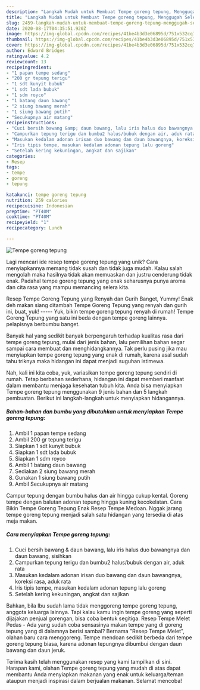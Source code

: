 ```yaml
---
description: "Langkah Mudah untuk Membuat Tempe goreng tepung, Menggugah Selera"
title: "Langkah Mudah untuk Membuat Tempe goreng tepung, Menggugah Selera"
slug: 2459-langkah-mudah-untuk-membuat-tempe-goreng-tepung-menggugah-selera
date: 2020-08-17T04:35:51.920Z
image: https://img-global.cpcdn.com/recipes/41be4b3d3e06895d/751x532cq70/tempe-goreng-tepung-foto-resep-utama.jpg
thumbnail: https://img-global.cpcdn.com/recipes/41be4b3d3e06895d/751x532cq70/tempe-goreng-tepung-foto-resep-utama.jpg
cover: https://img-global.cpcdn.com/recipes/41be4b3d3e06895d/751x532cq70/tempe-goreng-tepung-foto-resep-utama.jpg
author: Edward Bridges
ratingvalue: 4.2
reviewcount: 13
recipeingredient:
- "1 papan tempe sedang"
- "200 gr tepung terigu"
- "1 sdt kunyit bubuk"
- "1 sdt lada bubuk"
- "1 sdm royco"
- "1 batang daun bawang"
- "2 siung bawang merah"
- "1 siung bawang putih"
- "Secukupnya air matang"
recipeinstructions:
- "Cuci bersih bawang &amp; daun bawang, lalu iris halus duo bawangnya dan daun bawang, sisihkan"
- "Campurkan tepung terigu dan bumbu2 halus/bubuk dengan air, aduk rata"
- "Masukan kedalam adonan irisan duo bawang dan daun bawangnya, koreksi rasa, aduk rata"
- "Iris tipis tempe, masukan kedalam adonan tepung lalu goreng"
- "Setelah kering kekuningan, angkat dan sajikan"
categories:
- Resep
tags:
- tempe
- goreng
- tepung

katakunci: tempe goreng tepung 
nutrition: 259 calories
recipecuisine: Indonesian
preptime: "PT40M"
cooktime: "PT40M"
recipeyield: "1"
recipecategory: Lunch

---
```



![Tempe goreng tepung](https://img-global.cpcdn.com/recipes/41be4b3d3e06895d/751x532cq70/tempe-goreng-tepung-foto-resep-utama.jpg)

Lagi mencari ide resep tempe goreng tepung yang unik? Cara menyiapkannya memang tidak susah dan tidak juga mudah. Kalau salah mengolah maka hasilnya tidak akan memuaskan dan justru cenderung tidak enak. Padahal tempe goreng tepung yang enak seharusnya punya aroma dan cita rasa yang mampu memancing selera kita.

Resep Tempe Goreng Tepung yang Renyah dan Gurih Banget, Yummy! Enak deh makan siang ditambah Tempe Goreng Tepung yang renyah dan gurih ini, buat, yuk! ----- Yuk, bikin tempe goreng tepung renyah di rumah! Tempe Goreng Tepung yang satu ini beda dengan tempe goreng lainnya. pelapisnya berbumbu banget.

Banyak hal yang sedikit banyak berpengaruh terhadap kualitas rasa dari tempe goreng tepung, mulai dari jenis bahan, lalu pemilihan bahan segar sampai cara membuat dan menghidangkannya. Tak perlu pusing jika mau menyiapkan tempe goreng tepung yang enak di rumah, karena asal sudah tahu triknya maka hidangan ini dapat menjadi suguhan istimewa.


Nah, kali ini kita coba, yuk, variasikan tempe goreng tepung sendiri di rumah. Tetap berbahan sederhana, hidangan ini dapat memberi manfaat dalam membantu menjaga kesehatan tubuh kita. Anda bisa menyiapkan Tempe goreng tepung menggunakan 9 jenis bahan dan 5 langkah pembuatan. Berikut ini langkah-langkah untuk menyiapkan hidangannya.

<!--inarticleads1-->

##### Bahan-bahan dan bumbu yang dibutuhkan untuk menyiapkan Tempe goreng tepung:

1. Ambil 1 papan tempe sedang
1. Ambil 200 gr tepung terigu
1. Siapkan 1 sdt kunyit bubuk
1. Siapkan 1 sdt lada bubuk
1. Siapkan 1 sdm royco
1. Ambil 1 batang daun bawang
1. Sediakan 2 siung bawang merah
1. Gunakan 1 siung bawang putih
1. Ambil Secukupnya air matang


Campur tepung dengan bumbu halus dan air hingga cukup kental. Goreng tempe dengan balutan adonan tepung hingga kuning kecokelatan. Cara Bikin Tempe Goreng Tepung Enak Resep Tempe Medoan. Nggak jarang tempe goreng tepung menjadi salah satu hidangan yang tersedia di atas meja makan. 

<!--inarticleads2-->

##### Cara menyiapkan Tempe goreng tepung:

1. Cuci bersih bawang &amp; daun bawang, lalu iris halus duo bawangnya dan daun bawang, sisihkan
1. Campurkan tepung terigu dan bumbu2 halus/bubuk dengan air, aduk rata
1. Masukan kedalam adonan irisan duo bawang dan daun bawangnya, koreksi rasa, aduk rata
1. Iris tipis tempe, masukan kedalam adonan tepung lalu goreng
1. Setelah kering kekuningan, angkat dan sajikan


Bahkan, bila Ibu sudah lama tidak menggoreng tempe goreng tepung, anggota keluarga lainnya. Tapi kalau kamu ingin tempe goreng yang seperti dijajakan penjual gorengan, bisa coba bentuk segitiga. Resep Tempe Melet Pedas - Ada yang sudah coba sensasinya makan tempe yang di goreng tepung yang di dalamnya berisi sambal? Bernama &#34;Resep Tempe Melet&#34;, olahan baru cara menggoreng. Tempe mendoan sedikit berbeda dari tempe goreng tepung biasa, karena adonan tepungnya dibumbui dengan daun bawang dan daun jeruk. 

Terima kasih telah menggunakan resep yang kami tampilkan di sini. Harapan kami, olahan Tempe goreng tepung yang mudah di atas dapat membantu Anda menyiapkan makanan yang enak untuk keluarga/teman ataupun menjadi inspirasi dalam berjualan makanan. Selamat mencoba!
